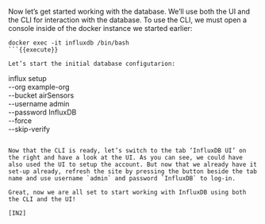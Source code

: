 Now let’s get started working with the database. We’ll use both the UI and the CLI for interaction with the database.
To use the CLI, we must open a console inside of the docker instance we started earlier:

```
docker exec -it influxdb /bin/bash
```{{execute}}

Let’s start the initial database configutarion:

```
influx setup \
  --org example-org \
  --bucket airSensors \
  --username admin \
  --password InfluxDB \
  --force \
  --skip-verify 
```{{execute}}

Now that the CLI is ready, let’s switch to the tab ‘InfluxDB UI’ on the right and have a look at the UI. As you can see, we could have also used the UI to setup the account. But now that we already have it set-up already, refresh the site by pressing the button beside the tab name and use username `admin` and password `InfluxDB` to log-in.

Great, now we are all set to start working with InfluxDB using both the CLI and the UI!

[IN2]